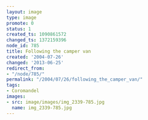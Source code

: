 ```yaml
---
layout: image
type: image
promote: 0
status: 1
created_ts: 1090861572
changed_ts: 1372159396
node_id: 785
title: Following the camper van
created: '2004-07-26'
changed: '2013-06-25'
redirect_from:
- "/node/785/"
permalink: "/2004/07/26/following_the_camper_van/"
tags:
- Coromandel
images:
- src: image/images/img_2339-785.jpg
  name: img_2339-785.jpg
---
```


